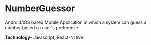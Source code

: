 # NumberGuessor
Android/iOS based Mobile Application in which a system can guess a number based on user's preference


**Technology-** Javascript, React-Native

